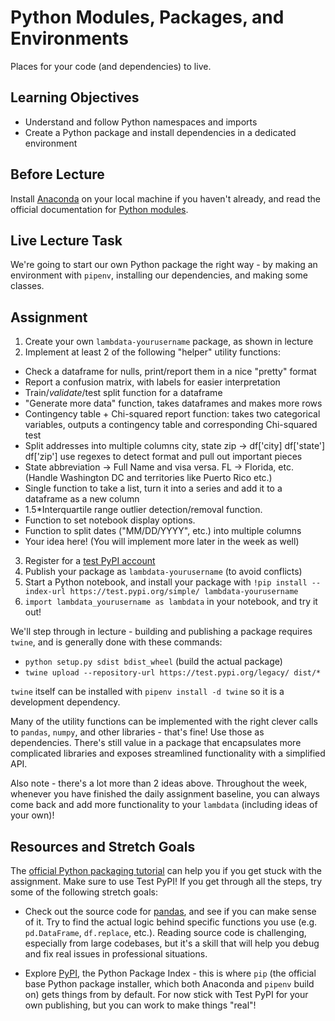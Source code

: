 # Python Modules, Packages, and Environments 

Places for your code (and dependencies) to live.

## Learning Objectives

- Understand and follow Python namespaces and imports
- Create a Python package and install dependencies in a dedicated environment

## Before Lecture

Install [Anaconda](https://www.anaconda.com/distribution) on your local machine
if you haven't already, and read the official documentation for
[Python modules](https://docs.python.org/3.7/tutorial/modules.html).

## Live Lecture Task

We're going to start our own Python package the right way - by making an
environment with `pipenv`, installing our dependencies, and making some classes.

## Assignment

1) Create your own `lambdata-yourusername` package, as shown in lecture
2) Implement at least 2 of the following "helper" utility functions:
  - Check a dataframe for nulls, print/report them in a nice "pretty" format
  - Report a confusion matrix, with labels for easier interpretation
  - Train/*validate*/test split function for a dataframe
  - "Generate more data" function, takes dataframes and makes more rows
  - Contingency table + Chi-squared report function: takes two categorical
    variables, outputs a contingency table and corresponding Chi-squared test
  - Split addresses into multiple columns city, state zip -> df['city]
    df['state'] df['zip'] use regexes to detect format and pull out important
    pieces
  - State abbreviation -> Full Name and visa versa. FL -> Florida, etc.
    (Handle Washington DC and territories like Puerto Rico etc.)
  - Single function to take a list, turn it into a series and add it to a
    dataframe as a new column
  - 1.5*Interquartile range outlier detection/removal function.
  - Function to set notebook display options.
  - Function to split dates ("MM/DD/YYYY", etc.) into multiple columns
  - Your idea here! (You will implement more later in the week as well)
3) Register for a [test PyPI account](https://test.pypi.org/account/register/)
4) Publish your package as `lambdata-yourusername` (to avoid conflicts)
5) Start a Python notebook, and install your package with
  `!pip install --index-url https://test.pypi.org/simple/ lambdata-yourusername`
6) `import lambdata_yourusername as lambdata` in your notebook, and try it out!

We'll step through in lecture - building and publishing a package requires
`twine`, and is generally done with these commands:
- `python setup.py sdist bdist_wheel` (build the actual package)
- `twine upload --repository-url https://test.pypi.org/legacy/ dist/*`

`twine` itself can be installed with `pipenv install -d twine` so it is a
development dependency.

Many of the utility functions can be implemented with the right clever calls
to `pandas`, `numpy`, and other libraries - that's fine! Use those as
dependencies. There's still value in a package that encapsulates more
complicated libraries and exposes streamlined functionality with a simplified
API.

Also note - there's a lot more than 2 ideas above. Throughout the week, whenever
you have finished the daily assignment baseline, you can always come back and
add more functionality to your `lambdata` (including ideas of your own)!

## Resources and Stretch Goals

The [official Python packaging tutorial](https://packaging.python.org/tutorials/packaging-projects/)
can help you if you get stuck with the assignment. Make sure to use Test PyPI!
If you get through all the steps, try some of the following stretch goals:

- Check out the source code for [pandas](https://github.com/pandas-dev/pandas),
  and see if you can make sense of it. Try to find the actual logic behind
  specific functions you use (e.g. `pd.DataFrame`, `df.replace`, etc.). Reading
  source code is challenging, especially from large codebases, but it's a skill
  that will help you debug and fix real issues in professional situations.

- Explore [PyPI](https://pypi.org), the Python Package Index - this is where
  `pip` (the official base Python package installer, which both Anaconda and
  `pipenv` build on) gets things from by default. For now stick with Test PyPI
  for your own publishing, but you can work to make things "real"!
